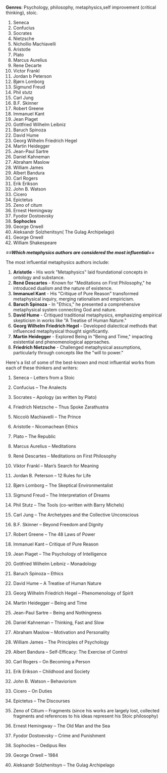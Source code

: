 
**Genres**: Psychology, philosophy, metaphysics,self improvement (critical thinking), stoic.

1. Seneca 
2. Confucius 
3. Socrates 
4. Nietzsche 
5. Nichollio Machiavelli 
6. Aristotle 
7. Plato
8. Marcus Aurelius 
9. Rene Decarte
10. Victor Frankl 
11. Jordan b Peterson 
12. Bjørn Lomborg
13. Sigmund Freud 
14. Phil stutz 
15. Carl Jung 
16. B.F. Skinner
17. Robert Greene
18. Immanuel Kant
19. Jean Piaget
20. Gottfried Wilhelm Leibniz
21. Baruch Spinoza
22. David Hume
23. Georg Wilhelm Friedrich Hegel
24. Martin Heidegger
25. Jean-Paul Sartre
26. Daniel Kahneman
27. Abraham Maslow
28. William James
29. Albert Bandura
30. Carl Rogers
31. Erik Erikson
32. John B. Watson
33. Cicero
34. Epictetus
35. Zeno of citum
36. Ernest Hemingway
37. Fyodor Dostoevsky
38. **Sophocles**
39. George Orwell
40. Aleksandr Solzhenitsyn( The Gulag Archipelago)
41. George Orwell 
42. William Shakespeare 









***==Which metaphysics authors are considered the most influential==***

The most influential metaphysics authors include:

1. **Aristotle** - His work "Metaphysics" laid foundational concepts in ontology and substance.
2. **René Descartes** - Known for "Meditations on First Philosophy," he introduced dualism and the nature of existence.
3. **Immanuel Kant** - His "Critique of Pure Reason" transformed metaphysical inquiry, merging rationalism and empiricism.
4. **Baruch Spinoza** - In "Ethics," he presented a comprehensive metaphysical system connecting God and nature.
5. **David Hume** - Critiqued traditional metaphysics, emphasizing empirical skepticism in works like "A Treatise of Human Nature."
6. **Georg Wilhelm Friedrich Hegel** - Developed dialectical methods that influenced metaphysical thought significantly.
7. **Martin Heidegger** - Explored Being in "Being and Time," impacting existential and phenomenological approaches.
8. **Friedrich Nietzsche** - Challenged metaphysical assumptions, particularly through concepts like the "will to power."











Here's a list of some of the best-known and most influential works from each of these thinkers and writers:

1. Seneca – Letters from a Stoic


2. Confucius – The Analects


3. Socrates – Apology (as written by Plato)


4. Friedrich Nietzsche – Thus Spoke Zarathustra


5. Niccolò Machiavelli – The Prince


6. Aristotle – Nicomachean Ethics


7. Plato – The Republic


8. Marcus Aurelius – Meditations


9. René Descartes – Meditations on First Philosophy


10. Viktor Frankl – Man’s Search for Meaning


11. Jordan B. Peterson – 12 Rules for Life


12. Bjørn Lomborg – The Skeptical Environmentalist


13. Sigmund Freud – The Interpretation of Dreams


14. Phil Stutz – The Tools (co-written with Barry Michels)


15. Carl Jung – The Archetypes and the Collective Unconscious


16. B.F. Skinner – Beyond Freedom and Dignity


17. Robert Greene – The 48 Laws of Power


18. Immanuel Kant – Critique of Pure Reason


19. Jean Piaget – The Psychology of Intelligence


20. Gottfried Wilhelm Leibniz – Monadology


21. Baruch Spinoza – Ethics


22. David Hume – A Treatise of Human Nature


23. Georg Wilhelm Friedrich Hegel – Phenomenology of Spirit


24. Martin Heidegger – Being and Time


25. Jean-Paul Sartre – Being and Nothingness


26. Daniel Kahneman – Thinking, Fast and Slow


27. Abraham Maslow – Motivation and Personality


28. William James – The Principles of Psychology


29. Albert Bandura – Self-Efficacy: The Exercise of Control


30. Carl Rogers – On Becoming a Person


31. Erik Erikson – Childhood and Society


32. John B. Watson – Behaviorism


33. Cicero – On Duties


34. Epictetus – The Discourses


35. Zeno of Citium – Fragments (since his works are largely lost, collected fragments and references to his ideas represent his Stoic philosophy)


36. Ernest Hemingway – The Old Man and the Sea


37. Fyodor Dostoevsky – Crime and Punishment


38. Sophocles – Oedipus Rex


39. George Orwell – 1984


40. Aleksandr Solzhenitsyn – The Gulag Archipelago




